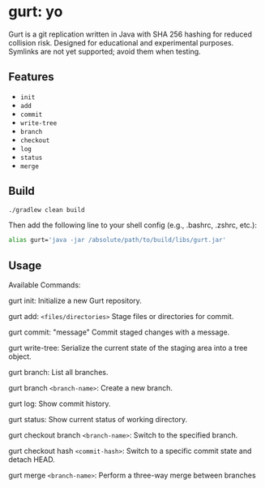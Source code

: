 # gurt: yo

Gurt is a git replication written in Java with SHA 256 hashing for reduced collision risk. Designed for educational and experimental purposes.
Symlinks are not yet supported; avoid them when testing.

## Features

- `init`
- `add`
- `commit`
- `write-tree`
- `branch`
- `checkout`
- `log`
- `status`
- `merge` 


## Build

```bash
./gradlew clean build
```
Then add the following line to your shell config (e.g., .bashrc, .zshrc, etc.):
```bash
alias gurt='java -jar /absolute/path/to/build/libs/gurt.jar'
```


## Usage
Available Commands:


gurt init: Initialize a new Gurt repository.

gurt add: `<files/directories>`
Stage files or directories for commit.

gurt commit: "message"
Commit staged changes with a message.

gurt write-tree: Serialize the current state of the staging area into a tree object.

gurt branch:
List all branches.

gurt branch `<branch-name>`:
Create a new branch.

gurt log:
Show commit history.

gurt status:
Show current status of working directory.

gurt checkout branch `<branch-name>`:
Switch to the specified branch.

gurt checkout hash `<commit-hash>`:
Switch to a specific commit state and detach HEAD.

gurt merge `<branch-name>`:
Perform a three-way merge between branches